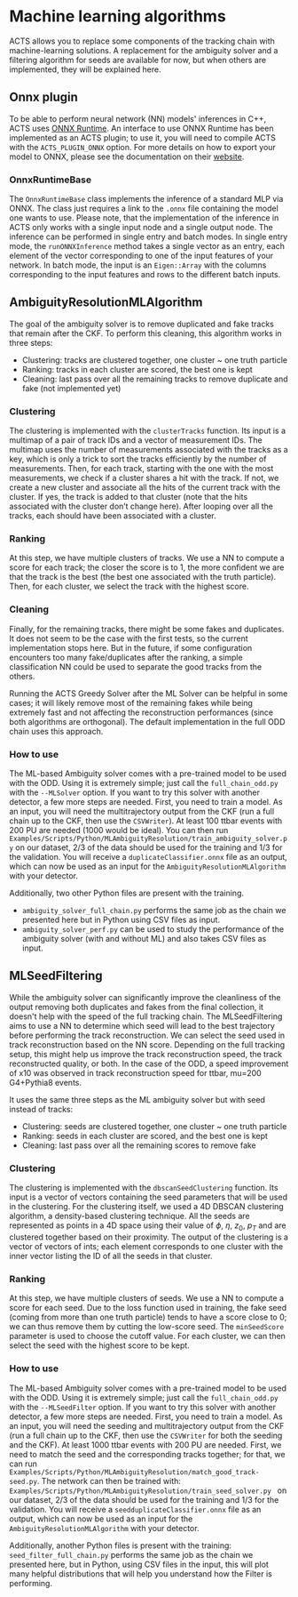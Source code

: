 # Machine learning algorithms

ACTS allows you to replace some components of the tracking chain with machine-learning solutions.
A replacement for the ambiguity solver and a filtering algorithm for seeds are available for now, but when others are implemented, they will be explained here.

## Onnx plugin

To be able to perform neural network (NN) models' inferences in C++, ACTS uses [ONNX Runtime](https://onnxruntime.ai/). An interface to use ONNX Runtime has been implemented as an ACTS plugin; to use it, you will need to compile ACTS with the `ACTS_PLUGIN_ONNX` option. For more details on how to export your model to ONNX, please see the documentation on their [website](https://onnxruntime.ai/docs/).

### OnnxRuntimeBase

The `OnnxRuntimeBase` class implements the inference of a standard MLP via ONNX. The class just requires a link to the `.onnx` file containing the model one wants to use. Please note, that the implementation of the inference in ACTS only works with a single input node and a single output node. The inference can be performed in single entry and batch modes. In single entry mode, the `runONNXInference` method takes a single vector as an entry, each element of the vector corresponding to one of the input features of your network. In batch mode, the input is an `Eigen::Array` with the columns corresponding to the input features and rows to the different batch inputs.

## AmbiguityResolutionMLAlgorithm

The goal of the ambiguity solver is to remove duplicated and fake tracks that remain after the CKF. To perform this cleaning, this algorithm works in three steps:

- Clustering: tracks are clustered together, one cluster ~ one truth particle
- Ranking: tracks in each cluster are scored, the best one is kept
- Cleaning: last pass over all the remaining tracks to remove duplicate and fake (not implemented yet)

### Clustering

The clustering is implemented with the `clusterTracks` function. Its input is a multimap of a pair of track IDs and a vector of measurement IDs. The multimap uses the number of measurements associated with the tracks as a key, which is only a trick to sort the tracks efficiently by the number of measurements. Then, for each track, starting with the one with the most measurements, we check if a cluster shares a hit with the track. If not, we create a new cluster and associate all the hits of the current track with the cluster. If yes, the track is added to that cluster (note that the hits associated with the cluster don’t change here). After looping over all the tracks, each should have been associated with a cluster.

### Ranking

At this step, we have multiple clusters of tracks. We use a NN to compute a score for each track; the closer the score is to 1, the more confident we are that the track is the best (the best one associated with the truth particle). Then, for each cluster, we select the track with the highest score.

### Cleaning

Finally, for the remaining tracks, there might be some fakes and duplicates. It does not seem to be the case with the first tests, so the current implementation stops here. But in the future, if some configuration encounters too many fake/duplicates after the ranking, a simple classification NN could be used to separate the good tracks from the others.

Running the ACTS Greedy Solver after the ML Solver can be helpful in some cases; it will likely remove most of the remaining fakes while being extremely fast and not affecting the reconstruction performances (since both algorithms are orthogonal). The default implementation in the full ODD chain uses this approach.

### How to use

The ML-based Ambiguity solver comes with a pre-trained model to be used with the ODD. Using it is extremely simple; just call the `full_chain_odd.py` with the `--MLSolver` option. If you want to try this solver with another detector, a few more steps are needed. First, you need to train a model. As an input, you will need the multitrajectory output from the CKF (run a full chain up to the CKF, then use the `CSVWriter`). At least 100 ttbar events with 200 PU are needed (1000 would be ideal). You can then run `Examples/Scripts/Python/MLAmbiguityResolution/train_ambiguity_solver.py` on our dataset, 2/3 of the data should be used for the training and 1/3 for the validation. You will receive a `duplicateClassifier.onnx` file as an output, which can now be used as an input for the `AmbiguityResolutionMLAlgorithm` with your detector.

Additionally, two other Python files are present with the training.
- `ambiguity_solver_full_chain.py` performs the same job as the chain we presented here but in Python using CSV files as input.
- `ambiguity_solver_perf.py` can be used to study the performance of the ambiguity solver (with and without ML) and also takes CSV files as input.

## MLSeedFiltering

While the ambiguity solver can significantly improve the cleanliness of the output removing both duplicates and fakes from the final collection, it doesn't help with the speed of the full tracking chain. The MLSeedFiltering aims to use a NN to determine which seed will lead to the best trajectory before performing the track reconstruction. We can select the seed used in track reconstruction based on the NN score. Depending on the full tracking setup, this might help us improve the track reconstruction speed, the track reconstructed quality, or both. In the case of the ODD, a speed improvement of x10 was observed in track reconstruction speed for ttbar, mu=200 G4+Pythia8 events.

It uses the same three steps as the ML ambiguity solver but with seed instead of tracks:

- Clustering: seeds are clustered together, one cluster ~ one truth particle
- Ranking: seeds in each cluster are scored, and the best one is kept
- Cleaning: last pass over all the remaining scores to remove fake

### Clustering

The clustering is implemented with the `dbscanSeedClustering` function. Its input is a vector of vectors containing the seed parameters that will be used in the clustering. For the clustering itself, we used a 4D DBSCAN clustering algorithm, a density-based clustering technique. All the seeds are represented as points in a 4D space using their value of $\phi$, $\eta$, $z_{0}$, $p_{T}$ and are clustered together based on their proximity. The output of the clustering is a vector of vectors of ints; each element corresponds to one cluster with the inner vector listing the ID of all the seeds in that cluster.

### Ranking

At this step, we have multiple clusters of seeds. We use a NN to compute a score for each seed. Due to the loss function used in training, the fake seed (coming from more than one truth particle) tends to have a score close to 0; we can thus remove them by cutting the low-score seed. The `minSeedScore` parameter is used to choose the cutoff value. For each cluster, we can then select the seed with the highest score to be kept.

### How to use

The ML-based Ambiguity solver comes with a pre-trained model to be used with the ODD. Using it is extremely simple; just call the `full_chain_odd.py` with the `--MLSeedFilter` option. If you want to try this solver with another detector, a few more steps are needed. First, you need to train a model. As an input, you will need the seeding and multitrajectory output from the CKF (run a full chain up to the CKF, then use the `CSVWriter` for both the seeding and the CKF). At least 1000 ttbar events with 200 PU are needed. First, we need to match the seed and the corresponding tracks together; for that, we can run `Examples/Scripts/Python/MLAmbiguityResolution/match_good_track-seed.py`. The network can then be trained with: `Examples/Scripts/Python/MLAmbiguityResolution/train_seed_solver.py ` on our dataset, 2/3 of the data should be used for the training and 1/3 for the validation. You will receive a `seedduplicateClassifier.onnx` file as an output, which can now be used as an input for the `AmbiguityResolutionMLAlgorithm` with your detector.

Additionally, another Python files is present with the training: `seed_filter_full_chain.py` performs the same job as the chain we presented here, but in Python, using CSV files in the input, this will plot many helpful distributions that will help you understand how the Filter is performing.
